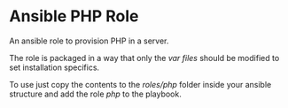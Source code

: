 # Ansible PHP Role

An ansible role to provision PHP in a server.

The role is packaged in a way that only the *var files* should be modified to set installation specifics.

To use just copy the contents to the *roles/php* folder inside your ansible structure and add the role *php* to the playbook.